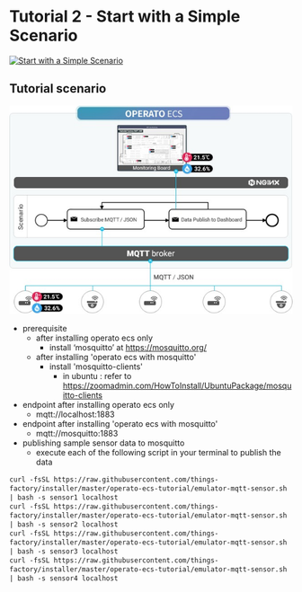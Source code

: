 # Tutorial 2 - Start with a Simple Scenario

[![Start with a Simple Scenario](https://img.youtube.com/vi/MdOpjZxVZ_c/mqdefault.jpg)](https://youtu.be/MdOpjZxVZ_c)

## Tutorial scenario

![Scenario Diagram](./tutorial-02-scenario.jpg)

- prerequisite
  - after installing operato ecs only
    - install ‘mosquitto’ at https://mosquitto.org/
  - after installing 'operato ecs with mosquitto'
    - install 'mosquitto-clients'
      - in ubuntu : refer to https://zoomadmin.com/HowToInstall/UbuntuPackage/mosquitto-clients
- endpoint after installing operato ecs only
  - mqtt://localhost:1883
- endpoint after installing 'operato ecs with mosquitto'
  - mqtt://mosquitto:1883
- publishing sample sensor data to mosquitto
  - execute each of the following script in your terminal to publish the data

```
curl -fsSL https://raw.githubusercontent.com/things-factory/installer/master/operato-ecs-tutorial/emulator-mqtt-sensor.sh | bash -s sensor1 localhost
curl -fsSL https://raw.githubusercontent.com/things-factory/installer/master/operato-ecs-tutorial/emulator-mqtt-sensor.sh | bash -s sensor2 localhost
curl -fsSL https://raw.githubusercontent.com/things-factory/installer/master/operato-ecs-tutorial/emulator-mqtt-sensor.sh | bash -s sensor3 localhost
curl -fsSL https://raw.githubusercontent.com/things-factory/installer/master/operato-ecs-tutorial/emulator-mqtt-sensor.sh | bash -s sensor4 localhost
```
